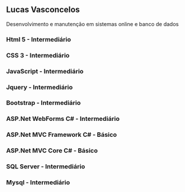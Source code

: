 ## Lucas Vasconcelos

Desenvolvimento e manutenção em sistemas online e banco de dados

### Html 5 - Intermediário
### CSS 3 - Intermediário
### JavaScript - Intermediário
### Jquery - Intermediário
### Bootstrap - Intermediário
### ASP.Net WebForms C# - Intermediário
### ASP.Net MVC Framework C# - Básico
### ASP.Net MVC Core C# - Básico
### SQL Server - Intermediário
### Mysql - Intermediário
